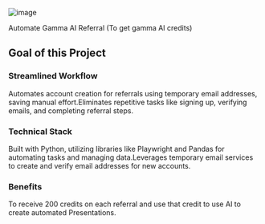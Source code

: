 ![image](https://github.com/aspershupadhyay/Gamma-AI-Free-Credits/assets/106134412/03ef1e51-7ccb-4c02-a311-1345bb87de9d)

Automate Gamma AI Referral (To get gamma AI credits) 
## Goal of this Project

### **Streamlined Workflow**
Automates account creation for referrals using temporary email addresses, saving manual effort.Eliminates repetitive tasks like signing up, verifying emails, and completing referral steps.

### **Technical Stack**
Built with Python, utilizing libraries like Playwright and Pandas for automating tasks and managing data.Leverages temporary email services to create and verify email addresses for new accounts.

### **Benefits**
To receive 200 credits on each referral and use that credit to use AI to create automated Presentations.
